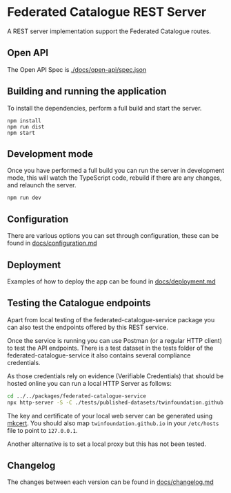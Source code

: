 # Federated Catalogue REST Server

A REST server implementation support the Federated Catalogue routes.

## Open API

The Open API Spec is [./docs/open-api/spec.json](./docs/open-api/spec.json)

## Building and running the application

To install the dependencies, perform a full build and start the server.

```shell
npm install
npm run dist
npm start
```

## Development mode

Once you have performed a full build you can run the server in development mode, this will watch the TypeScript code, rebuild if there are any changes, and relaunch the server.

```shell
npm run dev
```

## Configuration

There are various options you can set through configuration, these can be found in [docs/configuration.md](docs/configuration.md)

## Deployment

Examples of how to deploy the app can be found in [docs/deployment.md](docs/deployment.md)

## Testing the Catalogue endpoints

Apart from local testing of the federated-catalogue-service package you can also test the endpoints offered by this REST service.

Once the service is running you can use Postman (or a regular HTTP client) to test the API endpoints. There is a test dataset in the tests folder of the federated-catalogue-service it also contains several compliance credentials.

As those credentials rely on evidence (Verifiable Credentials) that should be hosted online you can run a local HTTP Server as follows:

```sh
cd ../../packages/federated-catalogue-service
npx http-server -S -C ./tests/published-datasets/twinfoundation.github.io.pem -K ./tests/published-datasets/twinfoundation.github.io-key.pem ./tests/published-datasets/twinfoundation.github.io/ -p 443
```

The key and certificate of your local web server can be generated using [mkcert](https://github.com/FiloSottile/mkcert).
You should also map `twinfoundation.github.io` in your `/etc/hosts` file to point to `127.0.0.1`.

Another alternative is to set a local proxy but this has not been tested.

## Changelog

The changes between each version can be found in [docs/changelog.md](docs/changelog.md)
